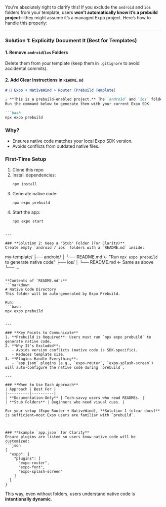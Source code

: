 You're absolutely right to clarify this! If you exclude the `android` and `ios` folders from your template, users **won’t automatically know it’s a prebuild project**—they might assume it’s a managed Expo project. Here’s how to handle this properly:

---

### **Solution 1: Explicitly Document It (Best for Templates)**
#### **1. Remove `android`/`ios` Folders**  
Delete them from your template (keep them in `.gitignore` to avoid accidental commits).  

#### **2. Add Clear Instructions in `README.md`**  
```markdown
# 🚀 Expo + NativeWind + Router (Prebuild Template)

⚠️ **This is a prebuild-enabled project.** The `android` and `ios` folders are intentionally excluded.  
Run the command below to generate them with your current Expo SDK:

```bash
npx expo prebuild
```

### Why?  
- Ensures native code matches your local Expo SDK version.  
- Avoids conflicts from outdated native files.  

### First-Time Setup  
1. Clone this repo  
2. Install dependencies:  
   ```bash
   npm install
   ```
3. Generate native code:  
   ```bash
   npx expo prebuild
   ```
4. Start the app:  
   ```bash
   npx expo start
   ```
```

---

### **Solution 2: Keep a "Stub" Folder (For Clarity)**  
Create empty `android`/`ios` folders with a `README.md` inside:  
```
my-template/
├── android/
│   └── README.md  ← "Run `npx expo prebuild` to generate native code"
├── ios/
│   └── README.md  ← Same as above
└── ...
```

**Contents of `README.md`:**  
```markdown
# Native Code Directory  
This folder will be auto-generated by Expo Prebuild.  

Run:  
```bash
npx expo prebuild
```
```

---

### **Key Points to Communicate**  
1. **Prebuild is Required**: Users must run `npx expo prebuild` to generate native code.  
2. **Why It’s Excluded**:  
   - Avoids version conflicts (native code is SDK-specific).  
   - Reduces template size.  
3. **Plugins Handle Everything**:  
   - `app.json` plugins (e.g., `expo-router`, `expo-splash-screen`) will auto-configure the native code during `prebuild`.

---

### **When to Use Each Approach**  
| Approach | Best For |  
|----------|----------|  
| **Documentation-Only** | Tech-savvy users who read READMEs. |  
| **Stub Folders** | Beginners who need visual cues. |  

For your setup (Expo Router + NativeWind), **Solution 1 (clear docs)** is sufficient—most Expo users are familiar with `prebuild`.

---

### **Example `app.json` for Clarity**  
Ensure plugins are listed so users know native code will be customized:  
```json
{
  "expo": {
    "plugins": [
      "expo-router",
      "expo-font",
      "expo-splash-screen"
    ]
  }
}
```

This way, even without folders, users understand native code is **intentionally dynamic**.
